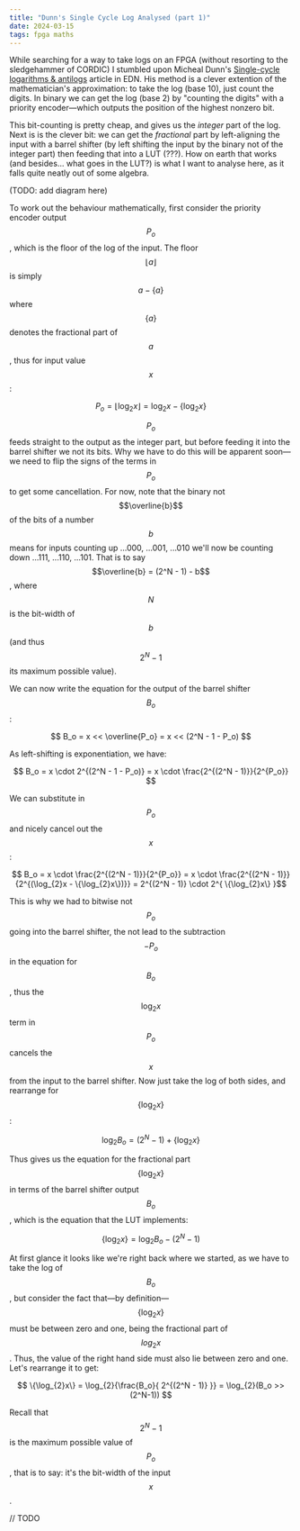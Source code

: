 ```yaml
---
title: "Dunn's Single Cycle Log Analysed (part 1)"
date: 2024-03-15
tags: fpga maths
---
```


While searching for a way to take logs on an FPGA (without resorting to the sledgehammer of CORDIC) I stumbled upon Micheal Dunn's [Single-cycle logarithms & antilogs](https://www.edn.com/single-cycle-logarithms-antilogs/) article in EDN. His method is a clever extention of the mathematician's approximation: to take the log (base 10), just count the digits. In binary we can get the log (base 2) by "counting the digits" with a priority encoder—which outputs the position of the highest nonzero bit.

This bit-counting is pretty cheap, and gives us the _integer_ part of the log. Next is is the clever bit: we can get the _fractional_ part by left-aligning the input with a barrel shifter (by left shifting the input by the binary not of the integer part) then feeding that into a LUT (???). How on earth that works (and besides... what goes in the LUT?) is what I want to analyse here, as it falls quite neatly out of some algebra.

(TODO: add diagram here)

To work out the behaviour mathematically, first consider the priority encoder output $$P_o$$, which is the floor of the log of the input. The floor $$\lfloor a \rfloor$$ is simply $$a - \{a\}$$ where $$\{a\}$$ denotes the fractional part of $$a$$, thus for input value $$x$$:

$$ P_o = \lfloor \log_{2}x \rfloor = \log_{2}x - \{\log_{2}x\} $$

$$P_o$$ feeds straight to the output as the integer part, but before feeding it into the barrel shifter we not its bits. Why we have to do this will be apparent soon—we need to flip the signs of the terms in $$P_o$$ to get some cancellation. For now, note that the binary not $$\overline{b}$$ of the bits of a number $$b$$ means for inputs counting up ...000, ...001, ...010 we'll now be counting down ...111, ...110, ...101. That is to say $$\overline{b} = (2^N - 1) - b$$, where $$N$$ is the bit-width of $$b$$ (and thus $$2^N - 1$$ its maximum possible value).

We can now write the equation for the output of the barrel shifter $$B_o$$:

$$ B_o = x << \overline{P_o} = x << (2^N - 1 - P_o) $$

As left-shifting is exponentiation, we have:

$$ B_o = x \cdot 2^{(2^N - 1 - P_o)} = x \cdot \frac{2^{(2^N - 1)}}{2^{P_o}} $$

We can substitute in $$P_o$$ and nicely cancel out the $$x$$:

$$ B_o = x \cdot \frac{2^{(2^N - 1)}}{2^{P_o}} = x \cdot \frac{2^{(2^N - 1)}}{2^{(\log_{2}x - \{\log_{2}x\})}} = 2^{(2^N - 1)} \cdot 2^{ \{\log_{2}x\} }$$

This is why we had to bitwise not $$P_o$$ going into the barrel shifter, the not lead to the subtraction $$-P_o$$ in the equation for $$B_o$$, thus the $$\log_{2}x$$ term in $$P_o$$ cancels the $$x$$ from the input to the barrel shifter. Now just take the log of both sides, and rearrange for $$\{\log_{2}x\}$$:

$$ \log_{2}B_o = (2^N - 1) + \{\log_{2}x\}$$

Thus gives us the equation for the fractional part $$\{\log_{2}x\}$$ in terms of the barrel shifter output $$B_o$$, which is the equation that the LUT implements:

$$ \{\log_{2}x\} = \log_{2}B_o - (2^N - 1) $$

At first glance it looks like we're right back where we started, as we have to take the log of $$B_o$$, but consider the fact that—by definition—$$\{\log_{2}x\}$$ must be between zero and one, being the fractional part of $$log_{2}x$$. Thus, the value of the right hand side must also lie between zero and one. Let's rearrange it to get:

$$ \{\log_{2}x\} = \log_{2}{\frac{B_o}{ 2^{(2^N - 1)} }} = \log_{2}(B_o >> (2^N-1)) $$

Recall that $$2^N-1$$ is the maximum possible value of $$P_o$$, that is to say: it's the bit-width of the input $$x$$.

// TODO

